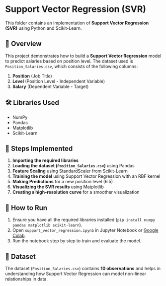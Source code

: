 # Support Vector Regression (SVR)

This folder contains an implementation of **Support Vector Regression (SVR)** using Python and Scikit-Learn.

## 📌 Overview
This project demonstrates how to build a **Support Vector Regression** model to predict salaries based on position level. The dataset used is `Position_Salaries.csv`, which consists of the following columns:
1. **Position** (Job Title)
2. **Level** (Position Level - Independent Variable)
3. **Salary** (Dependent Variable - Target)

## 🛠 Libraries Used
- NumPy  
- Pandas  
- Matplotlib  
- Scikit-Learn  

## 🔧 Steps Implemented
1. **Importing the required libraries**
2. **Loading the dataset (`Position_Salaries.csv`)** using Pandas  
3. **Feature Scaling** using StandardScaler from Scikit-Learn  
4. **Training the model** using Support Vector Regression with an RBF kernel  
5. **Making Predictions** for a new position level (6.5)  
6. **Visualizing the SVR results** using Matplotlib  
7. **Creating a high-resolution curve** for a smoother visualization  

## 🚀 How to Run
1. Ensure you have all the required libraries installed (`pip install numpy pandas matplotlib scikit-learn`).
2. Open `support_vector_regression.ipynb` in Jupyter Notebook or [Google Colab](your-colab-link).
3. Run the notebook step by step to train and evaluate the model.

## 📂 Dataset
The dataset (`Position_Salaries.csv`) contains **10 observations** and helps in understanding how Support Vector Regression can model non-linear relationships in data.
